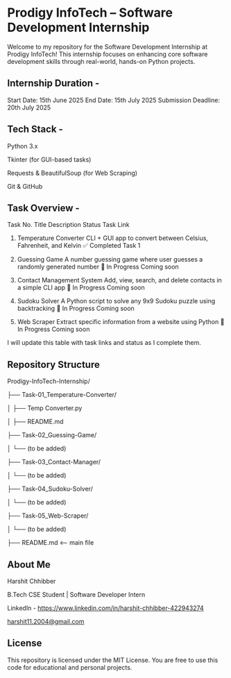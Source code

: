 # Prodigy InfoTech – Software Development Internship
Welcome to my repository for the Software Development Internship at Prodigy InfoTech!
This internship focuses on enhancing core software development skills through real-world, hands-on Python projects.

## Internship Duration -
Start Date: 15th June 2025
End Date: 15th July 2025
Submission Deadline: 20th July 2025

## Tech Stack -
Python 3.x

Tkinter (for GUI-based tasks)

Requests & BeautifulSoup (for Web Scraping)

Git & GitHub

## Task Overview -
Task No.	Title	Description	Status	Task Link

1.	Temperature Converter	CLI + GUI app to convert between Celsius, Fahrenheit, and Kelvin	✅ Completed	Task 1

2.	Guessing Game	A number guessing game where user guesses a randomly generated number	🔄 In Progress	Coming soon

3.	Contact Management System	Add, view, search, and delete contacts in a simple CLI app	🔄 In Progress	Coming soon

4.	Sudoku Solver	A Python script to solve any 9x9 Sudoku puzzle using backtracking	🔄 In Progress	Coming soon

5.	Web Scraper	Extract specific information from a website using Python	🔄 In Progress	Coming soon

I will update this table with task links and status as I complete them.

## Repository Structure
Prodigy-InfoTech-Internship/

├── Task-01_Temperature-Converter/

│   ├── Temp Converter.py

│   ├── README.md

├── Task-02_Guessing-Game/

│   └── (to be added)

├── Task-03_Contact-Manager/

│   └── (to be added)

├── Task-04_Sudoku-Solver/

│   └── (to be added)

├── Task-05_Web-Scraper/

│   └── (to be added)

├── README.md  <-- main file

## About Me
Harshit Chhibber

B.Tech CSE Student | Software Developer Intern

LinkedIn - https://www.linkedin.com/in/harshit-chhibber-422943274

harshit11.2004@gmail.com

## License
This repository is licensed under the MIT License. You are free to use this code for educational and personal projects.
